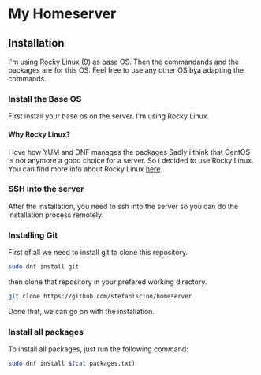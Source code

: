 # My Homeserver

## Installation
I'm using Rocky Linux (9) as base OS. Then the commandands and the packages are for this OS. Feel free to use any other OS bya adapting the commands. 
### Install the Base OS
First install your base os on the server.
I'm using Rocky Linux.
#### Why Rocky Linux?
I love how YUM and DNF manages the packages Sadly i think that CentOS is not anymore a good choice for a server. So i decided to use Rocky Linux.
You can find more info about Rocky Linux [here](https://rockylinux.org/).
### SSH into the server
After the installation, you need to ssh into the server so you can do the installation process remotely.
### Installing Git
First of all we need to install git to clone this repository.
```bash 
sudo dnf install git
```
then clone that repository in your prefered working directory.
```bash 
git clone https://github.com/stefaniscion/homeserver
```
Done that, we can go on with the installation.
### Install all packages
To install all packages, just run the following command:
```bash
sudo dnf install $(cat packages.txt)
```